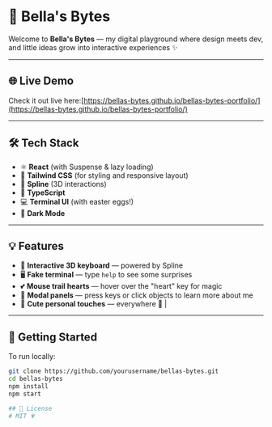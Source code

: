 # 🎀 Bella's Bytes

Welcome to **Bella's Bytes** — my digital playground where design meets dev, and little ideas grow into interactive experiences ✨

---

## 🌐 Live Demo

Check it out live here:[https://bellas-bytes.github.io/bellas-bytes-portfolio/](https://bellas-bytes.github.io/bellas-bytes-portfolio/)

---

## 🛠 Tech Stack

- ⚛️ **React** (with Suspense & lazy loading)
- 🎨 **Tailwind CSS** (for styling and responsive layout)
- 🎹 **Spline** (3D interactions)
- 🧠 **TypeScript**
- 💻 **Terminal UI** (with easter eggs!)
- 🌙 **Dark Mode**

---

## 💡 Features

- 🧵 **Interactive 3D keyboard** — powered by Spline
- 🖥️ **Fake terminal** — type `help` to see some surprises
- 💕 **Mouse trail hearts** — hover over the "heart" key for magic
- 🧩 **Modal panels** — press keys or click objects to learn more about me
- 🎀 **Cute personal touches** — everywhere 🧸   |

---

## 🚀 Getting Started

To run locally:

```bash
git clone https://github.com/yourusername/bellas-bytes.git
cd bellas-bytes
npm install
npm start

## 🧸 License
# MIT 💗
